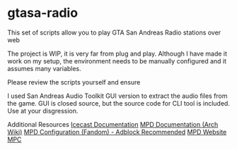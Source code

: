 # gtasa-radio
This set of scripts allow you to play GTA San Andreas Radio stations over web

The project is WIP, it is very far from plug and play. Although I have made it work on my setup, the environment needs to be manually configured and it assumes many variables.

Please review the scripts yourself and ensure 

I used San Andreas Audio Toolkit GUI version to extract the audio files from the game. GUI is closed source, but the source code for CLI tool is included. Use at your disgression.

Additional Resources
[Icecast Documentation](https://icecast.org/docs/icecast-2.4.1/)
[MPD Documentation (Arch Wiki)](https://wiki.archlinux.org/title/Music_Player_Daemon)
[MPD Configuration (Fandom) - Adblock Recommended](https://mpd.fandom.com/wiki/Configuration)
[MPD Website](https://www.musicpd.org/)
[MPC](https://www.musicpd.org/clients/mpc/)
